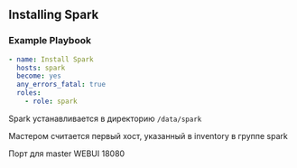 ## Installing Spark

### Example Playbook

```yaml
- name: Install Spark
  hosts: spark
  become: yes
  any_errors_fatal: true
  roles:
    - role: spark
```

Spark устанавливается в директорию `/data/spark`

Мастером считается первый хост, указанный в inventory в группе spark

Порт для master WEBUI 18080
